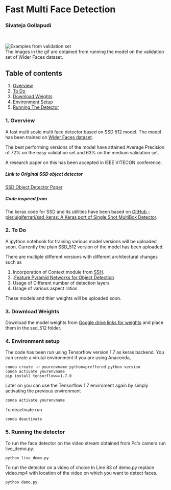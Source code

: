 # Fast Multi Face Detection 
### Sivateja Gollapudi
<Br>
  
![Examples from validation set](./examples/demo_gif.gif)
  <br>
  The images in the gif are obtained from running the model on the validation set of Wider Faces dataset.


## Table of contents
  1. [Overview](#overview)
  2. [To Do](#todo)
  3. [Download Weights](#weights)
  4. [Environment Setup](#setup)
  5. [Running The Detector](#detector)


### 1. Overview <a name=overview></a>
A fast multi scale multi face detector based on SSD 512 model.
The model has been trained on [Wider Faces dataset](http://shuoyang1213.me/WIDERFACE/).

The best performing versions of the model have attained Average Precision of 72% on the easy validation set and 63% on the medium validation set. 

A research paper on this has been accepted in IEEE VITECON conference.


##### Link to Original SSD object detector
[SSD Object Detector Paper](https://arxiv.org/abs/1512.02325)

##### Code inspired from 
The keras code for SSD and its utilities have been based on   [GitHub - pierluigiferrari/ssd_keras: A Keras port of Single Shot MultiBox Detector](https://github.com/pierluigiferrari/ssd_keras).

### 2. To Do <a name="todo"></a>

A ipython notebook for training various model versions will be uploaded soon.
Currently the plain SSD_512 version of the model has been uploaded.

There are multiple different versions with different architectural changes such as 
1. Incorporation of Context module from [SSH](https://arxiv.org/abs/1708.03979).
2. .[Feature Pyramid Networks for Object Detection](https://arxiv.org/abs/1612.03144)
3. Usage of Different number of detection layers
4. Usage of  various aspect ratios

These models and thier weights will be uploaded soon.

### 3. Download Weights<a name="weights"></a>

Download the model weights from [Google drive links for weights](https://drive.google.com/open?id=1LYgHEHtU-_J_UKoh8IJ5YI92viEAbvTz) and place them in the ssd_512 folder.

### 4. Environment setup <a name="setup"></a>

The code has been run using Tensorflow version 1.7 as keras backend.
You can create a virutal environment if you are using Anaconda,

```
conda create -n yourenvname python=preffered python version
conda activate yourenvname
pip install tensorflow==1.7.0
```
Later on you can use the Tensorflow 1.7 enviroment again by simply activating the previous environment
```
conda activate yourenvname
```
To deactivate run 
```
conda deactivate 
```

### 5. Running the detector <a name="detector"></a>
To run the face detector on the video stream obtained from Pc's camera run 
live_demo.py.
```
python live_demo.py
```
To run the detector on a video of choice 
  In Line 83 of demo.py replace video.mp4 with location of the video on which you want to detect faces.
  ```
python demo.py
```




